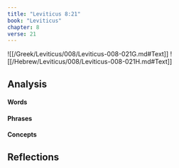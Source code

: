 ```yaml
---
title: "Leviticus 8:21"
book: "Leviticus"
chapter: 8
verse: 21
---
```

![[/Greek/Leviticus/008/Leviticus-008-021G.md#Text]]
![[/Hebrew/Leviticus/008/Leviticus-008-021H.md#Text]]

## Analysis

#### Words

#### Phrases

#### Concepts

## Reflections
